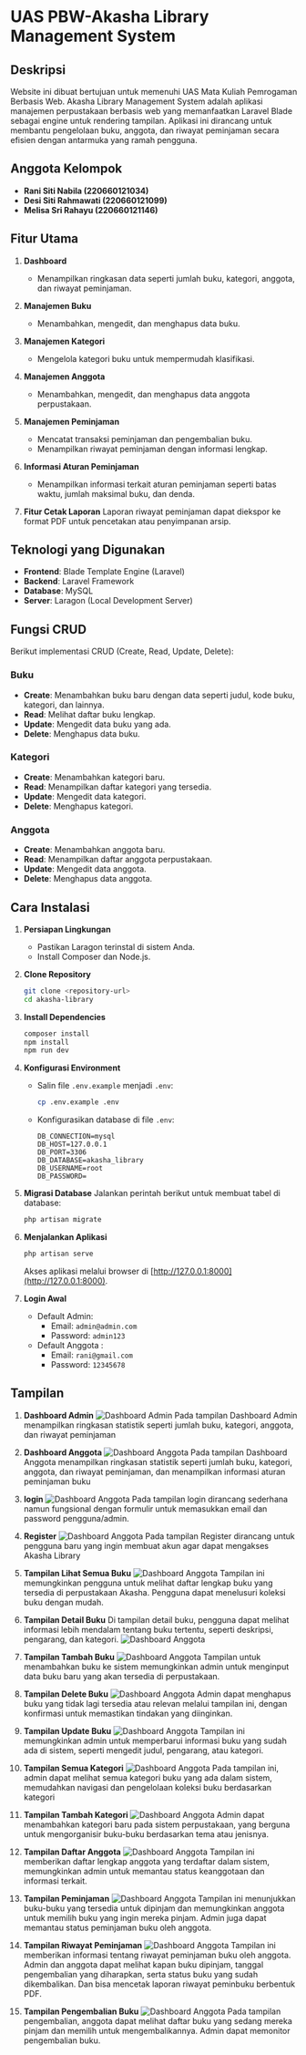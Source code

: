 # UAS PBW-Akasha Library Management System

## Deskripsi 
Website ini dibuat bertujuan untuk memenuhi UAS Mata Kuliah Pemrogaman Berbasis Web. Akasha Library Management System adalah aplikasi manajemen perpustakaan berbasis web yang memanfaatkan Laravel Blade sebagai engine untuk rendering tampilan. Aplikasi ini dirancang untuk membantu pengelolaan buku, anggota, dan riwayat peminjaman secara efisien dengan antarmuka yang ramah pengguna.
## Anggota Kelompok
- **Rani Siti Nabila (220660121034)**
- **Desi Siti Rahmawati (220660121099)**
- **Melisa Sri Rahayu (220660121146)**
  
## Fitur Utama
1. **Dashboard**
   - Menampilkan ringkasan data seperti jumlah buku, kategori, anggota, dan riwayat peminjaman.

2. **Manajemen Buku**
   - Menambahkan, mengedit, dan menghapus data buku.

3. **Manajemen Kategori**
   - Mengelola kategori buku untuk mempermudah klasifikasi.

4. **Manajemen Anggota**
   - Menambahkan, mengedit, dan menghapus data anggota perpustakaan.

5. **Manajemen Peminjaman**
   - Mencatat transaksi peminjaman dan pengembalian buku.
   - Menampilkan riwayat peminjaman dengan informasi lengkap.

6. **Informasi Aturan Peminjaman**
   - Menampilkan informasi terkait aturan peminjaman seperti batas waktu, jumlah maksimal buku, dan denda.
7. **Fitur Cetak Laporan**
    Laporan riwayat peminjaman dapat diekspor ke format PDF untuk pencetakan atau penyimpanan arsip.

## Teknologi yang Digunakan
- **Frontend**: Blade Template Engine (Laravel)
- **Backend**: Laravel Framework
- **Database**: MySQL
- **Server**: Laragon (Local Development Server)

## Fungsi CRUD
Berikut implementasi CRUD (Create, Read, Update, Delete):

### Buku
- **Create**: Menambahkan buku baru dengan data seperti judul, kode buku, kategori, dan lainnya.
- **Read**: Melihat daftar buku lengkap.
- **Update**: Mengedit data buku yang ada.
- **Delete**: Menghapus data buku.

### Kategori
- **Create**: Menambahkan kategori baru.
- **Read**: Menampilkan daftar kategori yang tersedia.
- **Update**: Mengedit data kategori.
- **Delete**: Menghapus kategori.

### Anggota
- **Create**: Menambahkan anggota baru.
- **Read**: Menampilkan daftar anggota perpustakaan.
- **Update**: Mengedit data anggota.
- **Delete**: Menghapus data anggota.

## Cara Instalasi

1. **Persiapan Lingkungan**
   - Pastikan Laragon terinstal di sistem Anda.
   - Install Composer dan Node.js.

2. **Clone Repository**
   ```bash
   git clone <repository-url>
   cd akasha-library
   ```

3. **Install Dependencies**
   ```bash
   composer install
   npm install
   npm run dev
   ```

4. **Konfigurasi Environment**
   - Salin file `.env.example` menjadi `.env`:
     ```bash
     cp .env.example .env
     ```
   - Konfigurasikan database di file `.env`:
     ```env
     DB_CONNECTION=mysql
     DB_HOST=127.0.0.1
     DB_PORT=3306
     DB_DATABASE=akasha_library
     DB_USERNAME=root
     DB_PASSWORD=
     ```

5. **Migrasi Database**
   Jalankan perintah berikut untuk membuat tabel di database:
   ```bash
   php artisan migrate
   ```

6. **Menjalankan Aplikasi**
   ```bash
   php artisan serve
   ```
   Akses aplikasi melalui browser di [http://127.0.0.1:8000](http://127.0.0.1:8000).

7. **Login Awal**
   - Default Admin:
     - Email: `admin@admin.com`
     - Password: `admin123`
   - Default Anggota :
     - Email: `rani@gmail.com`
     - Password: `12345678`

## Tampilan
1. **Dashboard Admin**
   ![Dashboard Admin](https://github.com/MelisaSri/Uas-PBW/blob/main/Screenshot%202025-01-09%20104616.png)
   Pada tampilan Dashboard Admin menampilkan ringkasan statistik seperti jumlah buku, kategori, anggota, dan riwayat peminjaman

2. **Dashboard Anggota**
   ![Dashboard Anggota](https://github.com/MelisaSri/Uas-PBW/blob/main/Screenshot%202025-01-09%20103237.png)
   Pada tampilan Dashboard Anggota menampilkan ringkasan statistik seperti jumlah buku, kategori, anggota, dan riwayat peminjaman, dan menampilkan informasi aturan peminjaman buku
   
3. **login**
   ![Dashboard Anggota](https://github.com/MelisaSri/Uas-PBW/blob/main/Screenshot%202025-01-09%20104527.png)
   Pada tampilan login  dirancang sederhana namun fungsional dengan formulir untuk memasukkan email dan password pengguna/admin.
   
4. **Register**
   ![Dashboard Anggota](https://github.com/MelisaSri/Uas-PBW/blob/main/Screenshot%202025-01-09%20104318.png)
   Pada tampilan Register dirancang untuk pengguna baru yang ingin membuat akun agar dapat mengakses Akasha Library

5. **Tampilan Lihat Semua Buku**
   ![Dashboard Anggota](https://github.com/MelisaSri/Uas-PBW/blob/main/Screenshot%202025-01-09%20103436.png)
   Tampilan ini memungkinkan pengguna untuk melihat daftar lengkap buku yang tersedia di perpustakaan Akasha. Pengguna dapat menelusuri koleksi buku dengan mudah.
   
6. **Tampilan Detail Buku**
    Di tampilan detail buku, pengguna dapat melihat informasi lebih mendalam tentang buku tertentu, seperti deskripsi, pengarang, dan kategori.
   ![Dashboard Anggota](https://github.com/MelisaSri/Uas-PBW/blob/main/Screenshot%202025-01-09%20114923.png)

7. **Tampilan Tambah Buku**
   ![Dashboard Anggota](https://github.com/MelisaSri/Uas-PBW/blob/main/Screenshot%202025-01-09%20142942.png)
   Tampilan untuk menambahkan buku ke sistem memungkinkan admin untuk menginput data buku baru yang akan tersedia di perpustakaan.

8. **Tampilan Delete Buku**
   ![Dashboard Anggota](https://github.com/MelisaSri/Uas-PBW/blob/main/Screenshot%202025-01-09%20103958.png)
   Admin dapat menghapus buku yang tidak lagi tersedia atau relevan melalui tampilan ini, dengan konfirmasi untuk memastikan tindakan yang diinginkan.
   
9. **Tampilan Update Buku**
   ![Dashboard Anggota](https://github.com/MelisaSri/Uas-PBW/blob/main/Screenshot%202025-01-09%20115020.png)
   Tampilan ini memungkinkan admin untuk memperbarui informasi buku yang sudah ada di sistem, seperti mengedit judul, pengarang, atau kategori.

10. **Tampilan Semua Kategori**
   ![Dashboard Anggota](https://github.com/MelisaSri/Uas-PBW/blob/main/Screenshot%202025-01-09%20104139.png)
   Pada tampilan ini, admin dapat melihat semua kategori buku yang ada dalam sistem, memudahkan navigasi dan pengelolaan koleksi buku berdasarkan kategori

11. **Tampilan Tambah Kategori**
   ![Dashboard Anggota](https://github.com/MelisaSri/Uas-PBW/blob/main/Screenshot%202025-01-09%20114837.png)
   Admin dapat menambahkan kategori baru pada sistem perpustakaan, yang berguna untuk mengorganisir buku-buku berdasarkan tema atau jenisnya.
   
12. **Tampilan  Daftar Anggota**
   ![Dashboard Anggota](https://github.com/MelisaSri/Uas-PBW/blob/main/Screenshot%202025-01-09%20104058.png)
    Tampilan ini memberikan daftar lengkap anggota yang terdaftar dalam sistem, memungkinkan admin untuk memantau status keanggotaan dan informasi terkait.                      
13. **Tampilan Peminjaman**
   ![Dashboard Anggota](https://github.com/MelisaSri/Uas-PBW/blob/main/Screenshot%202025-01-09%20123008.png)
 Tampilan ini menunjukkan buku-buku yang tersedia untuk dipinjam dan memungkinkan anggota untuk memilih buku yang ingin mereka pinjam. Admin juga dapat memantau status peminjaman buku oleh anggota.

14. **Tampilan Riwayat Peminjaman**
   ![Dashboard Anggota](https://github.com/MelisaSri/Uas-PBW/blob/main/Screenshot%202025-01-09%20104117.png)
Tampilan ini memberikan informasi tentang riwayat peminjaman buku oleh anggota. Admin dan anggota dapat melihat kapan buku dipinjam, tanggal pengembalian yang diharapkan, serta status buku yang sudah dikembalikan. Dan bisa mencetak laporan riwayat peminbuku berbentuk PDF.

15. **Tampilan Pengembalian Buku**
   ![Dashboard Anggota](https://github.com/MelisaSri/Uas-PBW/blob/main/Screenshot%202025-01-09%20123755.png)
Pada tampilan pengembalian, anggota dapat melihat daftar buku yang sedang mereka pinjam dan memilih untuk mengembalikannya. Admin dapat memonitor pengembalian buku.
